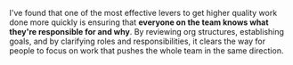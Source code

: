 I've found that one of the most effective levers to get higher quality work done more quickly is ensuring that **everyone on the team knows what they're responsible for and why**. By reviewing org structures, establishing goals, and by clarifying roles and responsibilities, it clears the way for people to focus on work that pushes the whole team in the same direction.